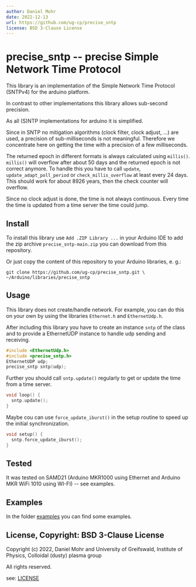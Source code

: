 ```yaml
---
author: Daniel Mohr
date: 2022-12-13
url: https://github.com/ug-cp/precise_sntp
license: BSD 3-Clause License
---
```


# precise_sntp -- precise Simple Network Time Protocol

This library is an implementation of the Simple Network Time Protocol (SNTPv4)
for the arduino platform.

In contrast to other implementations this library allows sub-second precision.

As all (S)NTP implementations for arduino it is simplified.

Since in SNTP no mitigation algorithms (clock filter, clock adjust, ...) are
used, a precision of sub-milliseconds is not meaningful.
Therefore we concentrate here on getting the time with a precision of a
few milliseconds.

The returned epoch in different formats is always calculated using `millis()`.
`millis()` will overflow after about 50 days and the returned epoch is not
correct anymore. To handle this you have to call `update`,
`update_adapt_poll_period` or `check_millis_overflow` at least every 24 days.
This should work for about 8926 years, then the check counter will overflow.

Since no clock adjust is done, the time is not always continuous. Every time
the time is updated from a time server the time could jump.

## Install

To install this library use `Add .ZIP Library ...` in your Arduino IDE
to add the zip archive `precise_sntp-main.zip` you can download from
this repository.

Or just copy the content of this repository to your Arduino libraries, e. g.:

```shell
git clone https://github.com/ug-cp/precise_sntp.git \
~/Arduino/libraries/precise_sntp
```

## Usage

This library does not create/handle network. For example, you can do this
on your own by using the libraries `Ethernet.h` and `EthernetUdp.h`.

After including this library you have to create an instance `sntp` of
the class and to provide a EthernetUDP instance to handle udp sending
and receiving.

```c
#include <EthernetUdp.h>
#include <precise_sntp.h>
EthernetUDP udp;
precise_sntp sntp(udp);
```

Further you should call `sntp.update()` regularly to get or update the
time from a time server.

```c
void loop() {
  sntp.update();
}
```

Maybe cou can use `force_update_iburst()` in the setup routine to speed up the
initial synchronization.

```c
void setup() {
  sntp.force_update_iburst();
}
```

## Tested

It was tested on SAMD21 (Arduino MKR1000 using Ethernet and
Arduino MKR WiFi 1010 using WI-FI) -- see examples.

## Examples

In the folder [examples](examples) you can find some examples.

## License, Copyright: BSD 3-Clause License

Copyright (c) 2022, Daniel Mohr and
                    University of Greifswald, Institute of Physics,
                    Colloidal (dusty) plasma group

All rights reserved.

see: [LICENSE](LICENSE)
